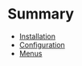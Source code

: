 # Summary

* [Installation](installation/README.md)
* [Configuration](configuration/README)
* [Menus](menus/README)

